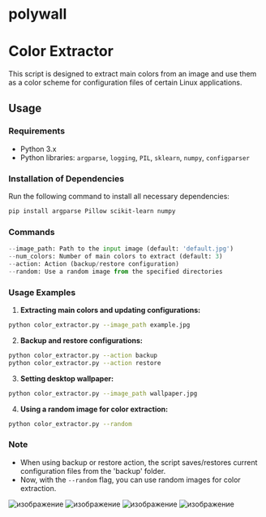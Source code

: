# polywall
# Color Extractor

This script is designed to extract main colors from an image and use them as a color scheme for configuration files of certain Linux applications.

## Usage

### Requirements

- Python 3.x
- Python libraries: `argparse`, `logging`, `PIL`, `sklearn`, `numpy`, `configparser`

### Installation of Dependencies

Run the following command to install all necessary dependencies:

```bash
pip install argparse Pillow scikit-learn numpy
```

### Commands

```python
--image_path: Path to the input image (default: 'default.jpg')
--num_colors: Number of main colors to extract (default: 3)
--action: Action (backup/restore configuration)
--random: Use a random image from the specified directories
```

### Usage Examples

1. **Extracting main colors and updating configurations:**

```bash
python color_extractor.py --image_path example.jpg
```

2. **Backup and restore configurations:**

```bash
python color_extractor.py --action backup
python color_extractor.py --action restore
```

3. **Setting desktop wallpaper:**

```bash
python color_extractor.py --image_path wallpaper.jpg
```

4. **Using a random image for color extraction:**

```bash
python color_extractor.py --random
```

### Note

- When using backup or restore action, the script saves/restores current configuration files from the 'backup' folder.
- Now, with the `--random` flag, you can use random images for color extraction.

![изображение](https://github.com/Esteviredzu/polywall/assets/82750197/60d463c4-5763-4462-b313-06f089f01412)
![изображение](https://github.com/Esteviredzu/polywall/assets/82750197/72b5932b-32f6-4ac2-be56-085c09b5fa40)
![изображение](https://github.com/Esteviredzu/polywall/assets/82750197/cb7827f9-7293-405a-b09b-23fd0eaf234f)
![изображение](https://github.com/Esteviredzu/polywall/assets/82750197/074644e3-911e-4b16-9d37-eee136815673)


